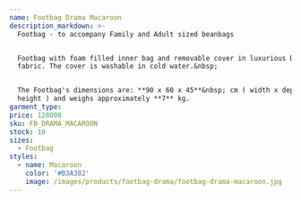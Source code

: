 ```yaml
---
name: Footbag Drama Macaroon
description_markdown: >-
  Footbag - to accompany Family and Adult sized beanbags


  Footbag with foam filled inner bag and removable cover in luxurious Drama
  fabric. The cover is washable in cold water.&nbsp;


  The Footbag's dimensions are: **90 x 60 x 45**&nbsp; cm ( width x depth x
  height ) and weighs approximately **7** kg.
garment_type:
price: 128000
sku: FB_DRAMA_MACAROON
stock: 10
sizes:
  - Footbag
styles:
  - name: Macaroon
    color: '#B3A382'
    image: /images/products/footbag-drama/footbag-drama-macaroon.jpg
---
```

